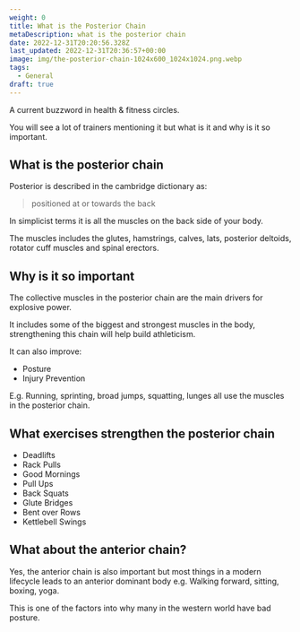 ```yaml
---
weight: 0
title: What is the Posterior Chain
metaDescription: what is the posterior chain
date: 2022-12-31T20:20:56.328Z
last_updated: 2022-12-31T20:36:57+00:00
image: img/the-posterior-chain-1024x600_1024x1024.png.webp
tags:
  - General
draft: true
---
```

A current buzzword in health & fitness circles. 

You will see a lot of trainers mentioning it but what is it and why is it so important.


## What is the posterior chain

Posterior is described in the cambridge dictionary as:

> positioned at or towards the back


In simplicist terms it is all the muscles on the back side of your body.

The muscles includes the glutes, hamstrings, calves, lats, posterior deltoids, rotator cuff muscles and spinal erectors.


## Why is it so important

The collective muscles in the posterior chain are the main drivers for explosive power. 

It includes some of the biggest and strongest muscles in the body, strengthening this chain will help build athleticism.

It can also improve:
 - Posture
 - Injury Prevention

E.g. Running, sprinting, broad jumps, squatting, lunges all use the muscles in the posterior chain.

## What exercises strengthen the posterior chain 

- Deadlifts
- Rack Pulls
- Good Mornings
- Pull Ups
- Back Squats
- Glute Bridges
- Bent over Rows
- Kettlebell Swings


## What about the anterior chain?

Yes, the anterior chain is also important but most things in a modern lifecycle leads to an anterior dominant body e.g. Walking forward, sitting, boxing, yoga. 

This is one of the factors into why many in the western world have bad posture.

